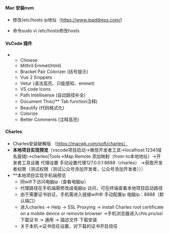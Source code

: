 #### Mac 安装nvm

- 修改/etc/hosts ip地址（https://www.ipaddress.com/)

- 命令sudo vi /etc/hosts修改hosts

#### VsCode 插件

- - Chinese
  - Mithril Emmet(html)
  - Bracket Pair Colorizer (括号提示)
  - Vue 2 Snippets
  - Vetur (语法高亮、只能感知、emmet)
  - VS code Icons
  - Path Intellisense (自动路径补全)
  - Document This(/** Tab function注释)
  - Beautify (代码格式化)
  - Colorize
  - Better Comments (注释高亮)

#### Charles

- Charles安装破解版 （https://macwk.com/soft/charles）
- **本地项目实现预览**（vscode项目启动->微信开发者工具->localhost:1234(域名报错)->charles(Tools->Map Remote 添加映射（from-to本地地址）->开发者工具设置 代理设置 手动设置代理127.0.0.1:8888（charles） ->获取开发者权限（测试权限（测试公众号添加开发者，公众号添加开发者）））
- **本地项目实现手机端预览
  - 同wifi下访问电脑ip（查看电脑ip）
  - 代理路径在手机端需修改成电脑ip 访问，可在终端查看本地项目启动路径
  - 由于需要证书验证，手机需进入链接wifi中 手动配置ip 电脑ip：8888（默认端口）
  - 进入charles -> Help -> SSL Proxying -> install Charles root certificate on a mobile device or removte browser ->手机浏览器进入chls.pro/ssl下载证书 -> 通用 -> 描述文件 下载安装
  - 关于本机->证书信任设置，对下载的证书开启信任

